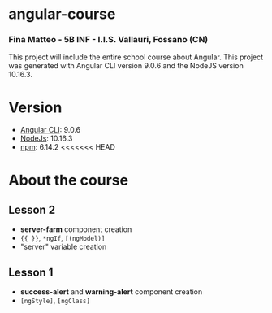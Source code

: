 # angular-course

### Fina Matteo - 5B INF - I.I.S. Vallauri, Fossano (CN)

This project will include the entire school course about Angular.
This project was generated with Angular CLI version 9.0.6 and the NodeJS version 10.16.3.

# Version

- [Angular CLI](https://angular.io): 9.0.6
- [NodeJs](https://nodejs.org): 10.16.3
- [npm](https://www.npmjs.com/): 6.14.2
<<<<<<< HEAD


# About the course

## Lesson 2

* **server-farm** component creation
* `{{ }}`, `*ngIf`, `[(ngModel)]`
* "server" variable creation

## Lesson 1

* **success-alert** and **warning-alert** component creation 
* `[ngStyle]`, `[ngClass]`